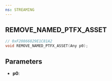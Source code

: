 ```yaml
---
ns: STREAMING
---
```

## REMOVE_NAMED_PTFX_ASSET

```c
// 0xF20866829E1C81A2
void REMOVE_NAMED_PTFX_ASSET(Any p0);
```

## Parameters
* **p0**:
